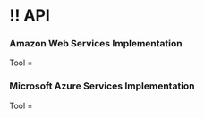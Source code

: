 # !! API

### Amazon Web Services Implementation

Tool = 

### Microsoft Azure Services Implementation

Tool = 

